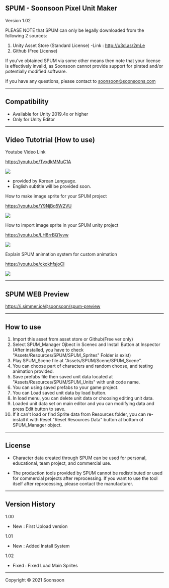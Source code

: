 SPUM - Soonsoon Pixel Unit Maker	
----------------------------------------------
Version 1.02	

PLEASE NOTE that SPUM can only be legally downloaded from the following 2 sources:

  1. Unity Asset Store (Standard License)
      -Link :  http://u3d.as/2mLe
  3. Github (Free License)

If you've obtained SPUM via some other means then note that your license is effectively invalid, as Soonsoon cannot provide support for pirated and/or potentially modified software.

If you have any questions, please contact to soonsoon@soonsoons.com

-----------------
Compatibility
-----------------
- Available for Unity 2019.4x or higher
- Only for Unity Editor 

-----------------
Video Tutotrial (How to use)
-----------------
Youtube Video Link

https://youtu.be/TvxdkMMuC1A

[![](http://img.youtube.com/vi/TvxdkMMuC1A/0.jpg)](http://www.youtube.com/watch?v=TvxdkMMuC1A "SPUM-How to use")

- provided by Korean Language. 
- English subtitle will be provided soon.



How to make image sprite for your SPUM project

https://youtu.be/Y9NjBq5W2VU

[![](http://img.youtube.com/vi/Uh_zIsBnlCY/0.jpg)](https://youtu.be/Uh_zIsBnlCY "SPUM-How to make image sprite")



How to import image sprite in your SPUM unity project

https://youtu.be/LH8rrBQ1yvw

[![](http://img.youtube.com/vi/XD29XkRLtXs/0.jpg)](https://youtu.be/XD29XkRLtXs "SPUM-How to import image sprite")



Explain SPUM animation system for custom animation

https://youtu.be/ckokhfsjoCI

[![](http://img.youtube.com/vi/uuY0DuxxlLM/0.jpg)](https://youtu.be/uuY0DuxxlLM "SPUM-Explin SPUM animation system")


-----------------
SPUM WEB Preview
-----------------
https://i.simmer.io/@soonsoon/spum-preview


-----------------
 How to use
-----------------
1. Import this asset from asset store or Github(Free ver only)
2. Select SPUM_Manager Ojbect in Scenec and Install Button at Inspector
   (After installed, you have to check "Assets/Resources/SPUM/SPUM_Sprites" Folder is exist)
3. Play SPUM_Scene file at "Assets/SPUM/Scene/SPUM_Scene".
4. You can choose part of characters and random choose, and testing animation provided.
5. Save prefabs file then saved unit data located at "Assets/Resources/SPUM/SPUM_Units" with unit code name.
6. You can using saved prefabs to your game project.
7. You can Load saved unit data by load button.
8. In load menu, you can delete unit data or choosing editing unit data.
9. Loaded unit data set on main editor and you can modifying data and press Edit button to save.
10. If it can't load or find Sprite data from Resources folder, you can re-install it with Reset "Reset Resources Data" button at bottom of SPUM_Manager object.



-----------------
License
-----------------

- Character data created through SPUM can be used for personal, educational, team project, and commercial use.

- The production tools provided by SPUM cannot be redistributed or used for commercial projects after reprocessing. If you want to use the tool itself after reprocessing, please contact the manufacturer.

-----------------
 Version History
-----------------

1.00
- New  : First Upload version

1.01
- New : Added Install System

1.02
- Fixed : Fixed Load Main Sprites

-----------------
Copyright © 2021 Soonsoon	
